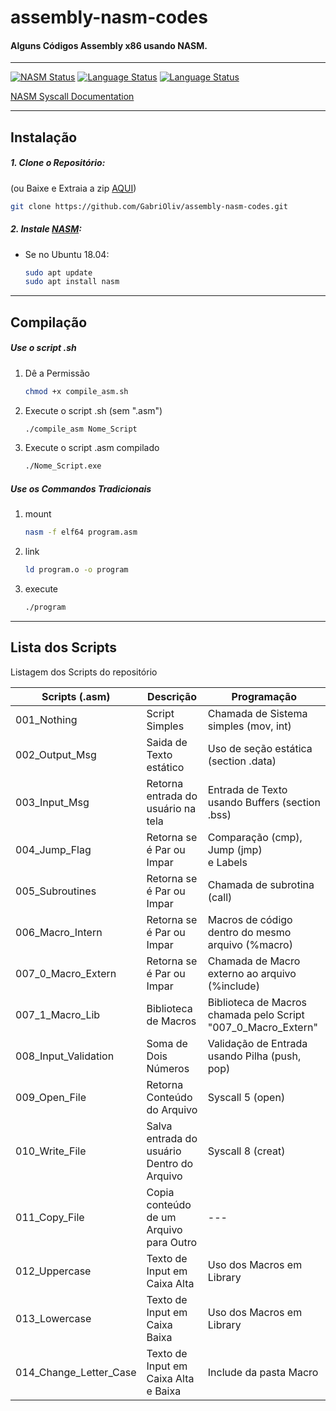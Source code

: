 # assembly-nasm-codes

#### Alguns Códigos Assembly x86 usando NASM.

-----

[![NASM Status](https://img.shields.io/badge/NASM-2.14.02-blue)](https://www.nasm.us/pub/nasm/releasebuilds/2.14.02/)
[![Language Status](https://img.shields.io/badge/Language-pt--BR-success)](https://github.com/GabriOliv/assembly-nasm-codes/blob/main/pt_br/README.md)
[![Language Status](https://img.shields.io/badge/Language-en-success)](https://github.com/GabriOliv/assembly-nasm-codes/blob/main/README.md)

[NASM Syscall Documentation](https://github.com/GabriOliv/assembly-nasm-codes/blob/main/library/syscall_table.md)

-----

## Instalação
##### 1. Clone o Repositório:
(ou Baixe e Extraia a zip [AQUI](https://github.com/GabriOliv/assembly-nasm-codes/archive/main.zip))
```sh
git clone https://github.com/GabriOliv/assembly-nasm-codes.git
```

##### 2. Instale [NASM](https://www.nasm.us/):
- Se no Ubuntu 18.04:
    ```sh
    sudo apt update
    sudo apt install nasm
    ```
---
## Compilação
##### Use o script .sh
1. Dê a Permissão
    ```sh
    chmod +x compile_asm.sh
    ```

2. Execute o script .sh (sem ".asm")
    ```sh
    ./compile_asm Nome_Script
    ```
3. Execute o script .asm compilado
    ```sh
    ./Nome_Script.exe
    ```

##### Use os Commandos Tradicionais
1. mount
    ```sh
    nasm -f elf64 program.asm
    ```
2. link
    ```sh
    ld program.o -o program
    ```
3. execute
    ```sh
    ./program
    ```
-------------------------------------------



## Lista dos Scripts
Listagem dos Scripts do repositório

| Scripts (.asm) | Descrição | Programação |
| ------ | ------ | ------ |
| 001_Nothing | Script Simples | Chamada de Sistema simples (mov, int) |
| 002_Output_Msg | Saida de Texto estático | Uso de seção estática (section .data) |
| 003_Input_Msg | Retorna entrada do usuário na tela | Entrada de Texto usando Buffers (section .bss) |
| 004_Jump_Flag | Retorna se é Par ou Impar | Comparação (cmp), <br/>Jump (jmp) <br/>e Labels |
| 005_Subroutines | Retorna se é Par ou Impar | Chamada de subrotina (call) |
| 006_Macro_Intern | Retorna se é Par ou Impar | Macros de código dentro do mesmo arquivo (%macro) |
| 007_0_Macro_Extern | Retorna se é Par ou Impar | Chamada de Macro externo ao arquivo (%include) |
| 007_1_Macro_Lib | Biblioteca de Macros | Biblioteca de Macros chamada pelo Script "007_0_Macro_Extern" |
| 008_Input_Validation | Soma de Dois Números | Validação de Entrada usando Pilha (push, pop) |
| 009_Open_File | Retorna Conteúdo do Arquivo | Syscall 5 (open)  |
| 010_Write_File | Salva entrada do usuário Dentro do Arquivo  | Syscall 8 (creat) |
| 011_Copy_File | Copia conteúdo de um Arquivo para Outro | --- |
| 012_Uppercase | Texto de Input em Caixa Alta | Uso dos Macros em Library |
| 013_Lowercase | Texto de Input em Caixa Baixa | Uso dos Macros em Library |
| 014_Change_Letter_Case | Texto de Input em Caixa Alta e Baixa | Include da pasta Macro |
